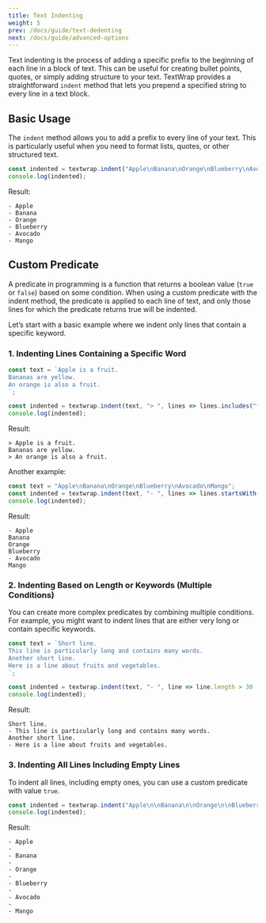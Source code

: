 ```yaml
---
title: Text Indenting
weight: 5
prev: /docs/guide/text-dedenting
next: /docs/guide/advanced-options
---
```


Text indenting is the process of adding a specific prefix to the beginning of each line in a block of text. This can be useful for creating bullet points, quotes, or simply adding structure to your text. TextWrap provides a straightforward `indent` method that lets you prepend a specified string to every line in a text block.

<!--more-->

## Basic Usage

The `indent` method allows you to add a prefix to every line of your text. This is particularly useful when you need to format lists, quotes, or other structured text.

```javascript {filename="example.js"}
const indented = textwrap.indent("Apple\nBanana\nOrange\nBlueberry\nAvocado\nMango", "- ");
console.log(indented);
```

Result:

```text
- Apple
- Banana
- Orange
- Blueberry
- Avocado
- Mango
```

## Custom Predicate

A predicate in programming is a function that returns a boolean value (`true` or `false`) based on some condition. When using a custom predicate with the indent method, the predicate is applied to each line of text, and only those lines for which the predicate returns true will be indented.

Let’s start with a basic example where we indent only lines that contain a specific keyword.

### 1. Indenting Lines Containing a Specific Word

```javascript {filename="example.js"}
const text = `Apple is a fruit.
Bananas are yellow.
An orange is also a fruit.
`;

const indented = textwrap.indent(text, "> ", lines => lines.includes("fruit"));
console.log(indented);
```

Result:

```text
> Apple is a fruit.
Bananas are yellow.
> An orange is also a fruit.
```

Another example:

```javascript {filename="example.js"}
const text = "Apple\nBanana\nOrange\nBlueberry\nAvocado\nMango";
const indented = textwrap.indent(text, "- ", lines => lines.startsWith("A"));
console.log(indented);
```

Result:

```text
- Apple
Banana
Orange
Blueberry
- Avocado
Mango
```

### 2. Indenting Based on Length or Keywords (Multiple Conditions)

You can create more complex predicates by combining multiple conditions. For example, you might want to indent lines that are either very long or contain specific keywords.

```javascript {filename="example.js"}
const text = `Short line.
This line is particularly long and contains many words.
Another short line.
Here is a line about fruits and vegetables.
`;

const indented = textwrap.indent(text, "- ", line => line.length > 30 || line.includes("fruits"));
console.log(indented);
```

Result:

```text
Short line.
- This line is particularly long and contains many words.
Another short line.
- Here is a line about fruits and vegetables.
```

### 3. Indenting All Lines Including Empty Lines

To indent all lines, including empty ones, you can use a custom predicate with value `true`.

```javascript {filename="example.js"}
const indented = textwrap.indent("Apple\n\nBanana\n\nOrange\n\nBlueberry\n\nAvocado\n\nMango", "- ", lines => true);
console.log(indented);
```

Result:

```text
- Apple
- 
- Banana
- 
- Orange
- 
- Blueberry
- 
- Avocado
- 
- Mango
```
